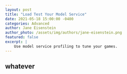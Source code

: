 ```yaml
---
layout: post
title: "Load Test Your Model Service"
date: 2021-05-18 15:00:00 -0400
categories: Advanced
author: Jane Eisenstein
author_photo: /assets/img/authors/jane-eisenstein.png
featured: false
excerpt: |
    Use model service profiling to tune your games.
---
```



## whatever






